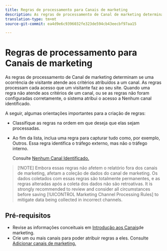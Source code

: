 ```yaml
---
title: Regras de processamento para Canais de marketing
description: As regras de processamento de Canal de marketing determinam se uma ocorrência de visitante atende aos critérios atribuídos a um canal. As regras processam cada acesso que um visitante faz ao seu site. Quando uma regra não atende aos critérios de um canal, ou se as regras não foram configuradas corretamente, o sistema atribui o acesso a Nenhum canal identificado.
translation-type: tm+mt
source-git-commit: ea4d9e6c9396032fe323de594cb43eecbf97aa15

---
```



# Regras de processamento para Canais de marketing

As regras de processamento de Canal de marketing determinam se uma ocorrência de visitante atende aos critérios atribuídos a um canal. As regras processam cada acesso que um visitante faz ao seu site. Quando uma regra não atende aos critérios de um canal, ou se as regras não foram configuradas corretamente, o sistema atribui o acesso a Nenhum canal identificado.

A seguir, algumas orientações importantes para a criação de regras:

* Classifique as regras na ordem em que deseja que elas sejam processadas.
* Ao fim da lista, inclua uma regra para capturar tudo como, por exemplo, Outros. Essa regra identifica o tráfego externo, mas não o tráfego interno.

   Consulte [Nenhum Canal Identificado.](/help/components/c-marketing-channels/mc-faq/c-faq.md#no-channel-identified)

> [!NOTE] Embora essas regras não afetem o relatório fora dos canais de marketing, afetam a coleção de dados do canal de marketing. Os dados coletados com essas regras são totalmente permanentes, e as regras alteradas após a coleta dos dados não são retroativas. It is strongly recommended to review and consider all circumstances before saving [!UICONTROL Marketing Channel Processing Rules] to mitigate data being collected in incorrect channels.

## Pré-requisitos

* Revise as informações conceituais em [Introdução aos Canais](/help/components/c-marketing-channels/getting-started/c-getting-started-mchannel.md)de marketing.
* Crie um ou mais canais para poder atribuir regras a eles. Consulte [Adicionar canais de marketing.](/help/components/c-marketing-channels/mark-channel-mgr/c-channels.md)
